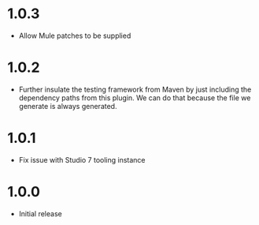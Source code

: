 # 1.0.3
* Allow Mule patches to be supplied

# 1.0.2
* Further insulate the testing framework from Maven by just including the dependency paths from this plugin. We can do that because the file we generate is always generated.

# 1.0.1
* Fix issue with Studio 7 tooling instance

# 1.0.0
* Initial release
